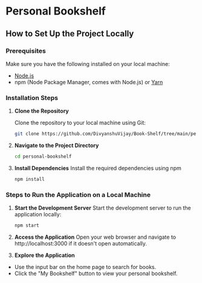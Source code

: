 # Personal Bookshelf

## How to Set Up the Project Locally

### Prerequisites

Make sure you have the following installed on your local machine:

- [Node.js](https://nodejs.org/)
- npm (Node Package Manager, comes with Node.js) or [Yarn](https://yarnpkg.com/)

### Installation Steps

1. **Clone the Repository**

   Clone the repository to your local machine using Git:

   ```bash
   git clone https://github.com/DivyanshuVijay/Book-Shelf/tree/main/personal-bookshelf

2. **Navigate to the Project Directory**
    ```bash
   cd personal-bookshelf

3. **Install Dependencies**
    Install the required dependencies using npm
    ```bash
   npm install

### Steps to Run the Application on a Local Machine
1. **Start the Development Server**
   Start the development server to run the application locally:

   ```bash
   npm start

2. **Access the Application**
   Open your web browser and navigate to http://localhost:3000 if it doesn't open automatically.

3. **Explore the Application**
- Use the input bar on the home page to search for books.
- Click the "My Bookshelf" button to view your personal bookshelf.



   
